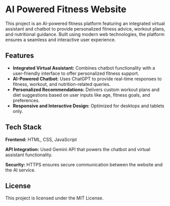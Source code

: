 
# AI Powered Fitness Website

This project is an AI-powered fitness platform featuring an integrated virtual assistant and chatbot to provide personalized fitness advice, workout plans, and nutritional guidance. Built using modern web technologies, the platform ensures a seamless and interactive user experience.


## Features

- **Integrated Virtual Assistant:** Combines chatbot functionality with a user-friendly interface to offer personalized fitness support.
- **AI-Powered Chatbot:** Uses ChatGPT to provide real-time responses to fitness, workout, and nutrition-related queries.
- **Personalized Recommendations:** Delivers custom workout plans and diet suggestions based on user inputs like age, fitness goals, and preferences.
- **Responsive and Interactive Design:** Optimized for desktops and tablets only.


## Tech Stack

**Frontend:** HTML, CSS, JavaScript

**API Integration:** Used Gemini API that powers the chatbot and virtual assistant functionality.

**Security:** HTTPS ensures secure communication between the website and the AI service.



## License

This project is licensed under the MIT License.


